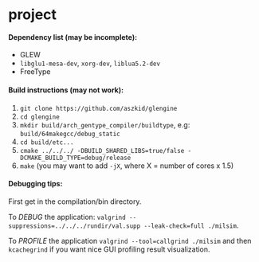 project
======

#### Dependency list (may be incomplete):
* GLEW
* `libglu1-mesa-dev`, `xorg-dev`, `liblua5.2-dev`
* FreeType

#### Build instructions (may not work):

1. `git clone https://github.com/aszkid/glengine`
2. `cd glengine`
3. `mkdir build/arch_gentype_compiler/buildtype`, e.g: `build/64makegcc/debug_static`
4. `cd build/etc...`
5. `cmake ../../../ -DBUILD_SHARED_LIBS=true/false -DCMAKE_BUILD_TYPE=debug/release`
6. `make` (you may want to add `-jX`, where X = number of cores x 1.5)

#### Debugging tips:

First get in the compilation/bin directory.

To *DEBUG* the application: `valgrind --suppressions=../../../rundir/val.supp --leak-check=full ./milsim`.

To *PROFILE* the application `valgrind --tool=callgrind ./milsim` and then `kcachegrind` if you want nice GUI profiling result visualization.

